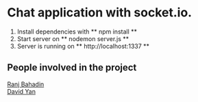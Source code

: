 # Chat application with socket.io.

1. Install dependencies with ** npm install **
2. Start server on ** nodemon server.js **
3. Server is running on ** http://localhost:1337 **

## People involved in the project
[Ranj Bahadin](https://www.linkedin.com/in/ranj-bahadin-764a69131/) <br/>
[David Yan](https://www.linkedin.com/in/david-yan97/)
